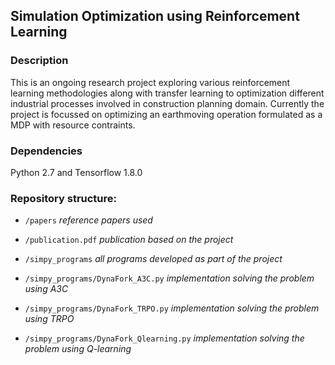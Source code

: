 ## Simulation Optimization using Reinforcement Learning

### Description
This is an ongoing research project exploring various reinforcement learning methodologies along with transfer learning to optimization different industrial processes involved in construction planning domain. Currently the project is focussed on optimizing an earthmoving operation formulated as a MDP with resource contraints.

### Dependencies 
Python 2.7 and Tensorflow 1.8.0

### Repository structure:

- `/papers`                                 *reference papers used*

- `/publication.pdf`                        *publication based on the project*

- `/simpy_programs`                         *all programs developed as part of the project*

- `/simpy_programs/DynaFork_A3C.py`         *implementation solving the problem using A3C*

- `/simpy_programs/DynaFork_TRPO.py`        *implementation solving the problem using TRPO*

- `/simpy_programs/DynaFork_Qlearning.py`   *implementation solving the problem using Q-learning*
